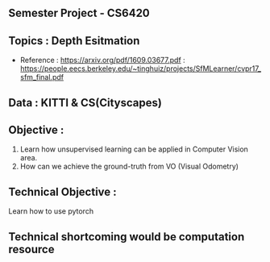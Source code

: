 ## Semester Project - CS6420

## Topics : Depth Esitmation
- Reference : https://arxiv.org/pdf/1609.03677.pdf
	          :  https://people.eecs.berkeley.edu/~tinghuiz/projects/SfMLearner/cvpr17_sfm_final.pdf 

## Data : KITTI & CS(Cityscapes)

## Objective : 
1. Learn how unsupervised learning can be applied in Computer Vision area. 
2. How can we achieve the ground-truth from VO (Visual Odometry) 


## Technical Objective : 
Learn how to use pytorch 

## Technical shortcoming would be computation resource
